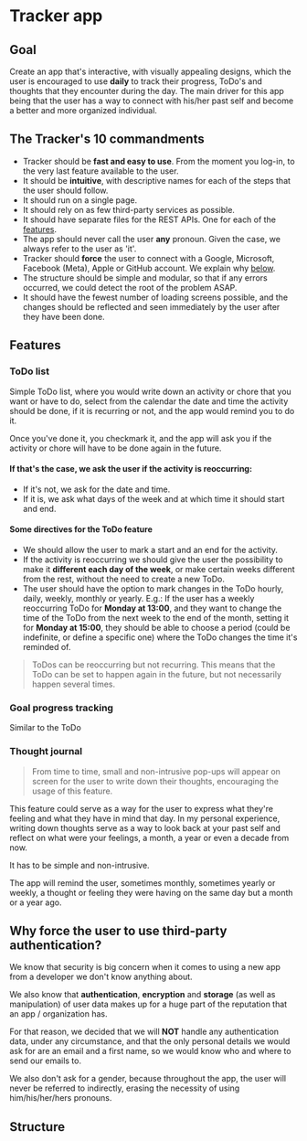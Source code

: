 # Tracker app

## Goal

Create an app that's interactive, with visually appealing designs, which the user is encouraged to use **daily** to track their progress, ToDo's and thoughts that they encounter during the day. The main driver for this app being that the user has a way to connect with his/her past self and become a better and more organized individual.

## The Tracker's 10 commandments

- Tracker should be **fast and easy to use**. From the moment you log-in, to the very last feature available to the user.
- It should be **intuitive**, with descriptive names for each of the steps that the user should follow.
- It should run on a single page.
- It should rely on as few third-party services as possible.
- It should have separate files for the REST APIs. One for each of the [﻿features](https://app.eraser.io/workspace/HZxZRJdokoucDyLi4rXK#c5S1PnNx89eUFtVsdvYes).
- The app should never call the user **any** pronoun. Given the case, we always refer to the user as 'it'.
- Tracker should **force** the user to connect with a Google, Microsoft, Facebook (Meta), Apple or GitHub account. We explain why [﻿below](https://app.eraser.io/workspace/HZxZRJdokoucDyLi4rXK#sow_rM6EN1ho8JQGLtSJZ).
- The structure should be simple and modular, so that if any errors occurred, we could detect the root of the problem ASAP.
- It should have the fewest number of loading screens possible, and the changes should be reflected and seen immediately by the user after they have been done.

## Features

### ToDo list

Simple ToDo list, where you would write down an activity or chore that you want or have to do, select from the calendar the date and time the activity should be done, if it is recurring or not, and the app would remind you to do it.

Once you've done it, you checkmark it, and the app will ask you if the activity or chore will have to be done again in the future.

#### If that's the case, we ask the user if the activity is reoccurring:

- If it's not, we ask for the date and time.
- If it is, we ask what days of the week and at which time it should start and end.

#### Some directives for the ToDo feature

- We should allow the user to mark a start and an end for the activity.
- If the activity is reoccurring we should give the user the possibility to make it **different each day of the week**, or make certain weeks different from the rest, without the need to create a new ToDo.
- The user should have the option to mark changes in the ToDo hourly, daily, weekly, monthly or yearly.
  E.g.: If the user has a weekly reoccurring ToDo for **Monday at 13:00**, and they want to change the time of the ToDo from the next week to the end of the month, setting it for **Monday at 15:00**, they should be able to choose a period (could be indefinite, or define a specific one) where the ToDo changes the time it's reminded of.

> ToDos can be reoccurring but not recurring. This means that the ToDo can be set to happen again in the future, but not necessarily happen several times.

### Goal progress tracking

Similar to the ToDo

### Thought journal

> From time to time, small and non-intrusive pop-ups will appear on screen for the user to write down their thoughts, encouraging the usage of this feature.

This feature could serve as a way for the user to express what they're feeling and what they have in mind that day. In my personal experience, writing down thoughts serve as a way to look back at your past self and reflect on what were your feelings, a month, a year or even a decade from now.

It has to be simple and non-intrusive.

The app will remind the user, sometimes monthly, sometimes yearly or weekly, a thought or feeling they were having on the same day but a month or a year ago.

## Why force the user to use third-party authentication?

We know that security is big concern when it comes to using a new app from a developer we don't know anything about.

We also know that **authentication**, **encryption** and **storage** (as well as manipulation) of user data makes up for a huge part of the reputation that an app / organization has.

For that reason, we decided that we will **NOT** handle any authentication data, under any circumstance, and that the only personal details we would ask for are an email and a first name, so we would know who and where to send our emails to.

We also don't ask for a gender, because throughout the app, the user will never be referred to indirectly, erasing the necessity of using him/his/her/hers pronouns.

## Structure
